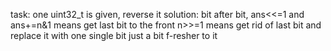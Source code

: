 task: one uint32_t is given, reverse it
solution: bit after bit, ans<<=1 and ans+=n&1 means get last bit to the front
n>>=1 means get rid of last bit and replace it with one single bit just a bit f-resher to it
